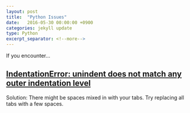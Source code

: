 ```yaml
---
layout: post
title:  "Python Issues"
date:   2016-05-30 00:00:00 +0900
categories: jekyll update
type: Python
excerpt_separator: <!--more-->
---
```

If you encounter...
<!--more-->

[IndentationError: unindent does not match any outer indentation level][R1]
---
Solution: There might be spaces mixed in with your tabs. Try replacing all tabs with a few spaces.


[R1]: http://stackoverflow.com/questions/492387/indentationerror-unindent-does-not-match-any-outer-indentation-level
